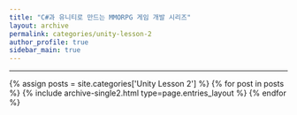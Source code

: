 ```yaml
---
title: "C#과 유니티로 만드는 MMORPG 게임 개발 시리즈"
layout: archive
permalink: categories/unity-lesson-2
author_profile: true
sidebar_main: true
---
```


<!-- 공백이 포함되어 있는 카테고리 이름의 경우 site.categories['a b c'] 이런식으로! -->

***

{% assign posts = site.categories['Unity Lesson 2'] %}
{% for post in posts %} 
{% include archive-single2.html type=page.entries_layout %} 
{% endfor %}